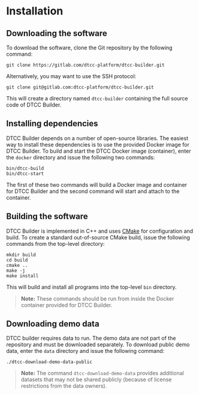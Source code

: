 # Installation

## Downloading the software

To download the software, clone the Git repository by the following command:

    git clone https://gitlab.com/dtcc-platform/dtcc-builder.git

Alternatively, you may want to use the SSH protocol:

    git clone git@gitlab.com:dtcc-platform/dtcc-builder.git

This will create a directory named `dtcc-builder` containing the full
source code of DTCC Builder.

## Installing dependencies

DTCC Builder depends on a number of open-source libraries. The easiest
way to install these dependencies is to use the provided Docker image
for DTCC Builder. To build and start the DTCC Docker image
(container), enter the `docker` directory and issue the following two
commands:

    bin/dtcc-build
    bin/dtcc-start

The first of these two commands will build a Docker image and
container for DTCC Builder and the second command will start and
attach to the container.

## Building the software

DTCC Builder is implemented in C++ and uses
[CMake](https://cmake.org/) for configuration and build. To create a
standard out-of-source CMake build, issue the following commands from
the top-level directory:

    mkdir build
    cd build
    cmake ..
    make -j
	make install

This will build and install all programs into the top-level `bin`
directory.

> **Note:** These commands should be run from inside the Docker
> container provided for DTCC Builder.

## Downloading demo data

DTCC builder requires data to run. The demo data are not part of the
repository and must be downloaded separately. To download public demo
data, enter the `data` directory and issue the following command:

    ./dtcc-download-demo-data-public

> **Note:** The command `dtcc-download-demo-data` provides additional
> datasets that may not be shared publicly (because of license
> restrictions from the data owners).
